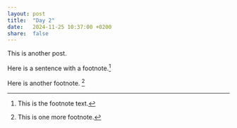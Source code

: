 ```yaml
---
layout: post
title:  "Day 2"
date:   2024-11-25 10:37:00 +0200
share:  false
---
```


This is another post.

Here is a sentence with a footnote.[^1]

Here is another footnote. [^2]

[^1]: This is the footnote text.
[^2]: This is one more footnote.